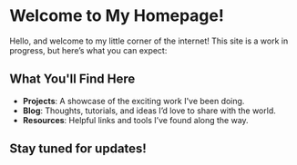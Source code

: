# Welcome to My Homepage!

Hello, and welcome to my little corner of the internet! This site is a work in progress, but here’s what you can expect:

## What You'll Find Here
- **Projects**: A showcase of the exciting work I've been doing.
- **Blog**: Thoughts, tutorials, and ideas I’d love to share with the world.
- **Resources**: Helpful links and tools I’ve found along the way.

Stay tuned for updates!
---
